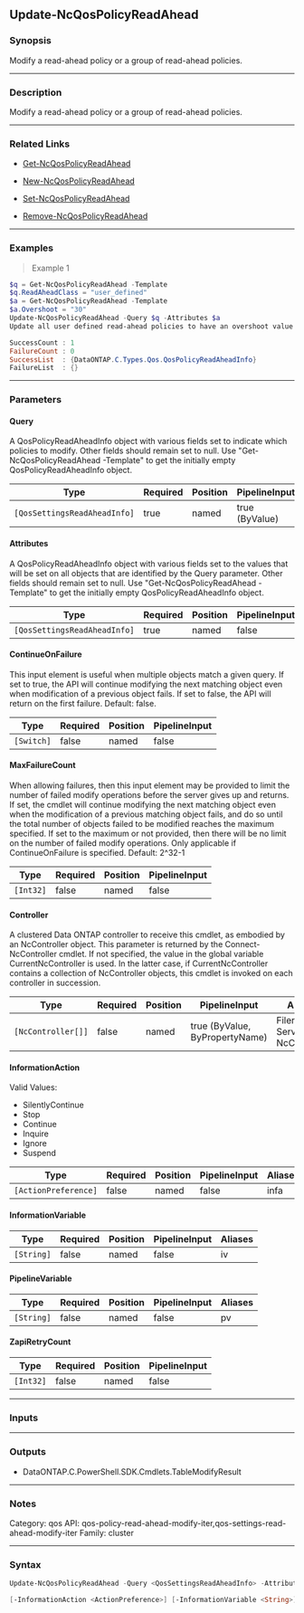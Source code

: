 Update-NcQosPolicyReadAhead
---------------------------

### Synopsis
Modify a read-ahead policy or a group of read-ahead policies.

---

### Description

Modify a read-ahead policy or a group of read-ahead policies.

---

### Related Links
* [Get-NcQosPolicyReadAhead](Get-NcQosPolicyReadAhead)

* [New-NcQosPolicyReadAhead](New-NcQosPolicyReadAhead)

* [Set-NcQosPolicyReadAhead](Set-NcQosPolicyReadAhead)

* [Remove-NcQosPolicyReadAhead](Remove-NcQosPolicyReadAhead)

---

### Examples
> Example 1

```PowerShell
$q = Get-NcQosPolicyReadAhead -Template
$q.ReadAheadClass = "user_defined"
$a = Get-NcQosPolicyReadAhead -Template
$a.Overshoot = "30"
Update-NcQosPolicyReadAhead -Query $q -Attributes $a
Update all user defined read-ahead policies to have an overshoot value of 30%.

SuccessCount : 1
FailureCount : 0
SuccessList  : {DataONTAP.C.Types.Qos.QosPolicyReadAheadInfo}
FailureList  : {}

```

---

### Parameters
#### **Query**
A QosPolicyReadAheadInfo object with various fields set to indicate which policies to modify.  Other fields should remain set to null.  Use "Get-NcQosPolicyReadAhead -Template" to get the initially empty QosPolicyReadAheadInfo object.

|Type                        |Required|Position|PipelineInput |
|----------------------------|--------|--------|--------------|
|`[QosSettingsReadAheadInfo]`|true    |named   |true (ByValue)|

#### **Attributes**
A QosPolicyReadAheadInfo object with various fields set to the values that will be set on all objects that are identified by the Query parameter.  Other fields should remain set to null.  Use "Get-NcQosPolicyReadAhead -Template" to get the initially empty QosPolicyReadAheadInfo object.

|Type                        |Required|Position|PipelineInput|
|----------------------------|--------|--------|-------------|
|`[QosSettingsReadAheadInfo]`|true    |named   |false        |

#### **ContinueOnFailure**
This input element is useful when multiple objects match a given query.  If set to true, the API will continue modifying the next matching object even when modification of a previous object fails.  If set to false, the API will return on the first failure.  Default: false.

|Type      |Required|Position|PipelineInput|
|----------|--------|--------|-------------|
|`[Switch]`|false   |named   |false        |

#### **MaxFailureCount**
When allowing failures, then this input element may be provided to limit the number of failed modify operations before the server gives up and returns.  If set, the cmdlet will continue modifying the next matching object even when the modification of a previous matching object fails, and do so until the total number of objects failed to be modified reaches the maximum specified.  If set to the maximum or not provided, then there will be no limit on the number of failed modify operations.  Only applicable if ContinueOnFailure is specified.  Default: 2^32-1

|Type     |Required|Position|PipelineInput|
|---------|--------|--------|-------------|
|`[Int32]`|false   |named   |false        |

#### **Controller**
A clustered Data ONTAP controller to receive this cmdlet, as embodied by an NcController object.  This parameter is returned by the Connect-NcController cmdlet.  If not specified, the value in the global variable CurrentNcController is used.  In the latter case, if CurrentNcController contains a collection of NcController objects, this cmdlet is invoked on each controller in succession.

|Type              |Required|Position|PipelineInput                 |Aliases                          |
|------------------|--------|--------|------------------------------|---------------------------------|
|`[NcController[]]`|false   |named   |true (ByValue, ByPropertyName)|Filer<br/>Server<br/>NcController|

#### **InformationAction**

Valid Values:

* SilentlyContinue
* Stop
* Continue
* Inquire
* Ignore
* Suspend

|Type                |Required|Position|PipelineInput|Aliases|
|--------------------|--------|--------|-------------|-------|
|`[ActionPreference]`|false   |named   |false        |infa   |

#### **InformationVariable**

|Type      |Required|Position|PipelineInput|Aliases|
|----------|--------|--------|-------------|-------|
|`[String]`|false   |named   |false        |iv     |

#### **PipelineVariable**

|Type      |Required|Position|PipelineInput|Aliases|
|----------|--------|--------|-------------|-------|
|`[String]`|false   |named   |false        |pv     |

#### **ZapiRetryCount**

|Type     |Required|Position|PipelineInput|
|---------|--------|--------|-------------|
|`[Int32]`|false   |named   |false        |

---

### Inputs

---

### Outputs
* DataONTAP.C.PowerShell.SDK.Cmdlets.TableModifyResult

---

### Notes
Category: qos
API: qos-policy-read-ahead-modify-iter,qos-settings-read-ahead-modify-iter
Family: cluster

---

### Syntax
```PowerShell
Update-NcQosPolicyReadAhead -Query <QosSettingsReadAheadInfo> -Attributes <QosSettingsReadAheadInfo> [-ContinueOnFailure] [-MaxFailureCount <Int32>] [-Controller <NcController[]>] 
```
```PowerShell
[-InformationAction <ActionPreference>] [-InformationVariable <String>] [-PipelineVariable <String>] [-ZapiRetryCount <Int32>] [<CommonParameters>]
```
